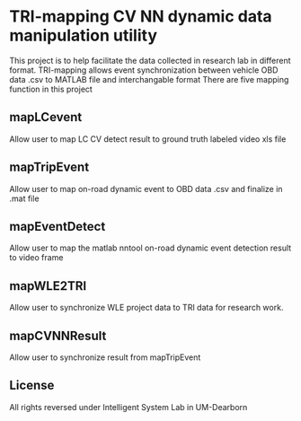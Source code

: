 # TRI-mapping CV NN dynamic data manipulation utility

This project is to help facilitate the data collected in research lab in different format.
TRI-mapping allows event synchronization between vehicle OBD data .csv to MATLAB file and interchangable format
There are five mapping function in this project

## mapLCevent

Allow user to map LC CV detect result to ground truth labeled video xls file

## mapTripEvent

Allow user to map on-road dynamic event to OBD data .csv and finalize in .mat file

## mapEventDetect

Allow user to map the matlab nntool on-road dynamic event detection result to video frame

## mapWLE2TRI

Allow user to synchronize WLE project data to TRI data for research work.

## mapCVNNResult

Allow user to synchronize result from mapTripEvent

## License
All rights reversed under Intelligent System Lab in UM-Dearborn
